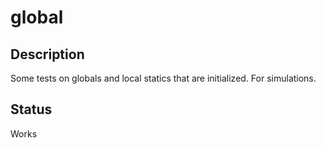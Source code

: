 # global

## Description

Some tests on globals and local statics that are initialized. For simulations.

## Status

Works
